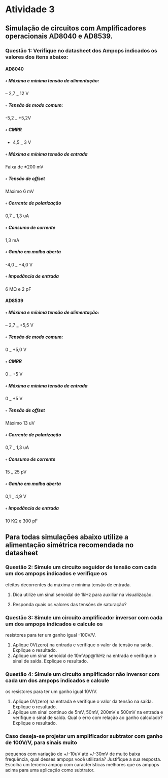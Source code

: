 # Atividade 3

## Simulação de circuitos com Amplificadores operacionais AD8040 e AD8539.
### Questão 1: Verifique no datasheet dos Ampops indicados os valores dos itens abaixo:

#### AD8040

##### ◦ Máxima e mínima tensão de alimentação:
  – 2,7 _ 12 V
##### ◦ Tensão de modo comum:
  -5,2 _ +5,2V
##### ◦ CMRR
  - 4,5 _ 3 V
##### ◦ Máxima e mínima tensão de entrada
  Faixa de ±200 mV
##### ◦ Tensão de offset
  Máximo 6 mV
##### ◦ Corrente de polarização
  0,7 _ 1,3 uA
##### ◦ Consumo de corrente
  1,3 mA
##### ◦ Ganho em malha aberta
  -4,0 _ +4,0 V
##### ◦ Impedância de entrada
  6 MΩ e 2 pF
  
#### AD8539

##### ◦ Máxima e mínima tensão de alimentação:
  – 2,7 _ +5,5 V
##### ◦ Tensão de modo comum:
  0 _ +5,0 V
##### ◦ CMRR
  0 _ +5 V
##### ◦ Máxima e mínima tensão de entrada
  0 _ +5 V
##### ◦ Tensão de offset
  Máximo 13 uV
##### ◦ Corrente de polarização
  0,7 _ 1,3 uA
##### ◦ Consumo de corrente
  15 _ 25 pV
##### ◦ Ganho em malha aberta
  0,1 _ 4,9 V
##### ◦ Impedância de entrada
  10 KΩ e 300 pF
  
## Para todas simulações abaixo utilize a alimentação simétrica recomendada no datasheet
 
### Questão 2: Simule um circuito seguidor de tensão com cada um dos ampops indicados e verifique os
efeitos decorrentes da máxima e mínima tensão de entrada.
1. Dica utilize um sinal senoidal de 1kHz para auxiliar na visualização.

2. Responda quais os valores das tensões de saturação?

### Questão 3: Simule um circuito amplificador inversor com cada um dos ampops indicados e calcule os
resistores para ter um ganho igual -100V/V.
1. Aplique 0V(zero) na entrada e verifique o valor da tensão na saída. Explique o resultado.
2. Aplique um sinal senoidal de 10mVpp@1kHz na entrada e verifique o sinal de saída.
Explique o resultado.

### Questão 4: Simule um circuito amplificador não inversor com cada um dos ampops indicados e calcule
os resistores para ter um ganho igual 10V/V.
1. Aplique 0V(zero) na entrada e verifique o valor da tensão na saída. Explique o resultado.
2. Aplique um sinal continuo de 5mV, 50mV, 200mV e 500mV na entrada e verifique o sinal
de saída. Qual o erro com relação ao ganho calculado? Explique o resultado.

### Caso deseja-se projetar um amplificador subtrator com ganho de 100V/V, para sinais muito
pequenos com variação de +/-10uV até +/-30mV de muito baixa frequência, qual desses ampops
você utilizaria? Justifique a sua resposta.
Escolha um terceiro ampop com características melhores que os ampops acima para uma aplicação
como subtrator.
